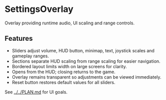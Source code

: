 # SettingsOverlay

Overlay providing runtime audio, UI scaling and range controls.

## Features

- Sliders adjust volume, HUD button, minimap, text, joystick scales and gameplay ranges.
- Sections separate HUD scaling from range scaling for easier navigation.
- Bordered layout limits width on large screens for clarity.
- Opens from the HUD; closing returns to the game.
- Overlay remains transparent so adjustments can be viewed immediately.
- Reset button restores default values for all sliders.

See [../../PLAN.md](../../PLAN.md) for UI goals.
